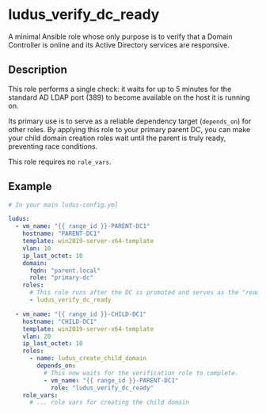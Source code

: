 # ludus_verify_dc_ready

A minimal Ansible role whose only purpose is to verify that a Domain Controller is online and its Active Directory services are responsive.

## Description
This role performs a single check: it waits for up to 5 minutes for the standard AD LDAP port (389) to become available on the host it is running on.

Its primary use is to serve as a reliable dependency target (`depends_on`) for other roles. By applying this role to your primary parent DC, you can make your child domain creation roles wait until the parent is truly ready, preventing race conditions.

This role requires no `role_vars`.

## Example

```yaml
# In your main ludus-config.yml

ludus:
  - vm_name: "{{ range_id }}-PARENT-DC1"
    hostname: "PARENT-DC1"
    template: win2019-server-x64-template
    vlan: 10
    ip_last_octet: 10
    domain:
      fqdn: "parent.local"
      role: "primary-dc"
    roles:
      # This role runs after the DC is promoted and serves as the "ready" signal.
      - ludus_verify_dc_ready

  - vm_name: "{{ range_id }}-CHILD-DC1"
    hostname: "CHILD-DC1"
    template: win2019-server-x64-template
    vlan: 20
    ip_last_octet: 10
    roles:
      - name: ludus_create_child_domain
        depends_on:
          # This now waits for the verification role to complete.
          - vm_name: "{{ range_id }}-PARENT-DC1"
            role: "ludus_verify_dc_ready"
    role_vars:
      # ... role vars for creating the child domain
```
